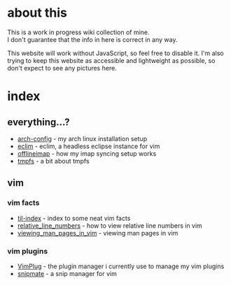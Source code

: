 # about this

This is a work in progress wiki collection of mine.\
I don't guarantee that the info in here is correct in any way.

This website will work without JavaScript, so feel free to disable it. I'm also trying to keep this website as accessible and lightweight as possible, so don't expect to see any pictures here.

# index
## everything...?

- [arch-config](arch-config.md) - my arch linux installation setup
- [eclim](eclim.md) - eclim, a headless eclipse instance for vim
- [offlineimap](offlineimap.md) - how my imap syncing setup works
- [tmpfs](tmpfs.md) - a bit about tmpfs

## vim
### vim facts

- [til-index](vim/TILs.md) - index to some neat vim facts
- [relative_line_numbers](vim/til/relative_line_numbers.md) - how to view relative line numbers in vim
- [viewing_man_pages_in_vim](vim/til/viewing_man_pages_in_vim.md) - viewing man pages in vim

### vim plugins

- [VimPlug](vim/plugins/VimPlug.md) - the plugin manager i currently use to manage my vim plugins
- [snipmate](vim/plugins/snipmate.md) - a snip manager for vim

